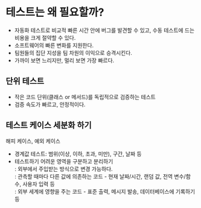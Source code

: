 # 테스트는 왜 필요할까?

- 자동화 테스트로 비교적 빠른 시간 안에 버그를 발견할 수 있고, 수동 테스트에 드는 비용을 크게 절약할 수 있다.
- 소프트웨어의 빠른 변화를 지원한다.
- 팀원들의 집단 지성을 팀 차원의 이익으로 승격시킨다.
- 가까이 보면 느리지만, 멀리 보면 가장 빠르다.


## 단위 테스트
- 작은 코드 단위(클래스 or 메서드)를 독립적으로 검증하는 테스트
- 검증 속도가 빠르고, 안정적이다.

## 테스트 케이스 세분화 하기
해피 케이스, 예외 케이스  
- 경계값 테스트: 범위(이상, 이하, 초과, 미만), 구간, 날짜 등
- 테스트하기 어려운 영역을 구분하고 분리하기  
: 외부에서 주입받는 방식으로 변경 가능하다.  
: 관측할 때마다 다른 값에 의존하는 코드 - 현재 날짜/시간, 랜덤 값, 전역 변수/함수, 사용자 입력 등  
: 외부 세계에 영향을 주는 코드 - 표준 출력, 메시지 발송, 데이터베이스에 기록하기 등  
